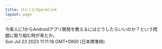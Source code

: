 ```yaml
---
title: ひとことのpermlink
layout: page
---
```

<div class="box" dt="1690078276391">
  今素人に1からAndroidアプリ開発を教えるにはどうしたらいいのか？という問題に取り組む時が来たか。
  <div class="content is-small">Sun Jul 23 2023 11:11:16 GMT+0900 (日本標準時)</div>
</div>